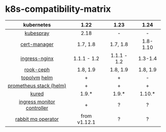 # k8s-compatibility-matrix

| kubernetes | 1.22 | 1.23 | 1.24 |
|:---:|:---:|:---:|:---:|
| [kubespray](https://github.com/kubernetes-sigs/kubespray/releases) | 2.18 | - | - |
| [cert-manager](https://cert-manager.io/docs/installation/supported-releases/) | 1.7, 1.8 | 1.7, 1.8 | 1.8-1.10 |
| [ingress-nginx](https://github.com/kubernetes/ingress-nginx#support-versions-table) | 1.1.1 - 1.2 | 1.1.1 - 1.2 | 1.3-1.4 |
| [rook-ceph](https://rook.github.io/docs/rook/v1.9/ceph-upgrade.html) | 1.8, 1.9 | 1.8, 1.9 | 1.8, 1.9 |
| [topolvm](https://github.com/topolvm/topolvm#supported-environments) [helm](https://github.com/topolvm/topolvm/tree/main/charts/topolvm) | + | + | - |
| [prometheus stack (helm)](https://github.com/prometheus-community/helm-charts/blob/main/charts/kube-prometheus-stack/README.md#upgrading-chart) | + | + | + |
| [kured](https://github.com/weaveworks/kured#kubernetes--os-compatibility) | 1.9.* | 1.9.* | 1.10.* |
| [ingress monitor controller](https://github.com/pavel1337/IngressMonitorController/tree/support-k8s-1.22) | + | ? | ? |
| [rabbit mq operator](https://github.com/rabbitmq/cluster-operator#supported-versions) | from v1.12.1 | ? | ? |

